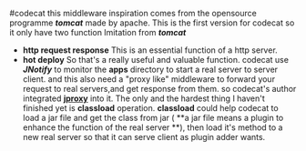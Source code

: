 #codecat
this middleware inspiration comes from the opensource programme ***tomcat***  made by apache. This is the first version for codecat so
it only have two function  Imitation from ***tomcat***
- **http request response**
This is an essential function of a http server.
- **hot deploy**
So that's a really useful and valuable function. codecat use ***JNotify*** to monitor the **apps** directory to start a real server to server client. and this also need a "proxy like" middleware to forward your request to real servers,and get response from them. so codecat's author  integrated [**jproxy**](https://github.com/rpgmakervx/jproxy) into it.
The only and the hardest thing I haven't finished yet is **classload** operation. **classload** could help codecat to load a jar file and get the class from jar ( **a jar file means a plugin to enhance the function of the real server **), then load it's method to a new real server  so that it can serve client as  plugin adder wants.
